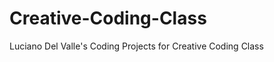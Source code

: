 Creative-Coding-Class
=====================

Luciano Del Valle's Coding Projects for Creative Coding Class
